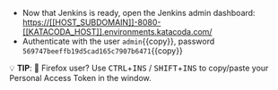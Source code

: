 * Now that Jenkins is ready, open the Jenkins admin dashboard:
  <a href="https://[[HOST_SUBDOMAIN]]-8080-[[KATACODA_HOST]].environments.katacoda.com/blue/organizations/jenkins/" target="jenkins">https://[[HOST_SUBDOMAIN]]-8080-[[KATACODA_HOST]].environments.katacoda.com/</a>
* Authenticate with the user `admin`{{copy}}, password
  `569747beeffb19d5cad165c7907b6471`{{copy}}

💡 **TIP**: 🦊 Firefox user? Use <kbd>CTRL</kbd>+<kbd>INS</kbd> /
<kbd>SHIFT</kbd>+<kbd>INS</kbd> to copy/paste your Personal Access Token in the
window.
